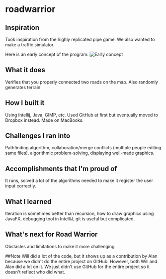 # roadwarrior
## Inspiration
Took inspiration from the highly replicated pipe game. We also wanted to make a traffic simulator. 

Here is an early concept of the program:
![](https://i.imgur.com/slbD8UU.gif "Early concept")

## What it does
Verifies that you properly connected two roads on the map. Also randomly generates terrain. 

## How I built it
Using Intellij, Java, GIMP, etc. Used GitHub at first but eventually moved to Dropbox instead. Made on MacBooks.

## Challenges I ran into
Pathfinding algorithm, collaboration/merge conflicts (multiple people editing same files), algorithmic problem-solving, displaying well-made graphics.

## Accomplishments that I'm proud of
It runs, solved a lot of the algorithms needed to make it register the user input correctly.

## What I learned
Iteration is sometimes better than recursion, how to draw graphics using JavaFX, debugging tool in IntelliJ, git is useful but complicated.

## What's next for Road Warrior
Obstacles and limitations to make it more challenging

##Note
Will did a lot of the code, but it shows up as a contribution by Alan because we didn't do the entire project on GitHub. However, both Will and Alan did a lot on it. We just didn't use GitHub for the entire project so it doesn't reflect who did what.
